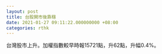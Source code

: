 ```yaml
---
layout: post
title: 台股開市後靠穩
date: 2021-01-27 09:11:22.000000000 +08:00
categories: rthk
---
```


台灣股市上升。加權指數較早時報15721點，升62點，升幅0.4%。
